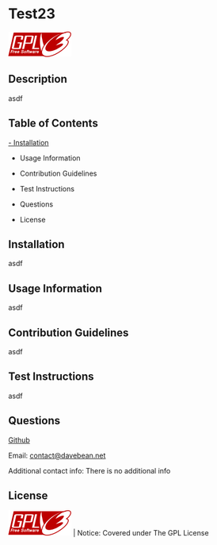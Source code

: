# Test23

![GPL License](./assets/gpl_license_1.png)

## Description

asdf

## Table of Contents

[- Installation](#installation)
- Usage Information
- Contribution Guidelines
- Test Instructions

- Questions

- License

## Installation

asdf

## Usage Information

asdf

## Contribution Guidelines

asdf

## Test Instructions

asdf

## Questions

[Github](https://github.com/diembe)

Email: contact@davebean.net

Additional contact info: There is no additional info

## License

![GPL License](./assets/gpl_license_1.png) | Notice: Covered under The GPL License
